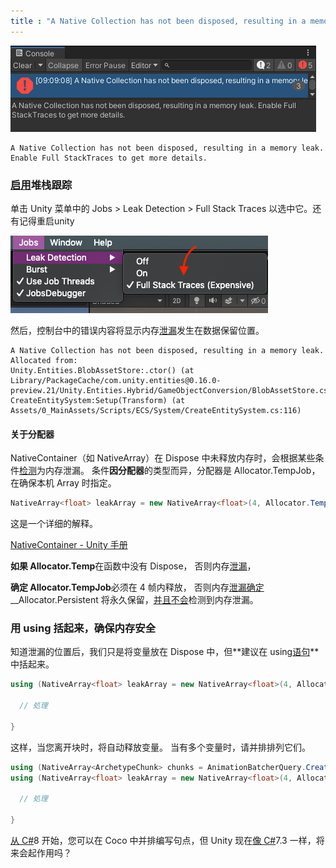 ```yaml
---
title : "A Native Collection has not been disposed, resulting in a memory leak. Allocated from:"
---
```


![f:id:sugar\_affordance:20201110091446p](../../public/images/2020-12-20-Collection-has-not-been-disposed/20201110091446.png)

```
A Native Collection has not been disposed, resulting in a memory leak. Enable Full StackTraces to get more details.
```

### [启用](http://d.hatena.ne.jp/keyword/%A5%B9%A5%BF%A5%C3%A5%AF%A5%C8%A5%EC%A1%BC%A5%B9)堆栈跟踪

单击 Unity 菜单中的 Jobs > Leak Detection > Full Stack Traces 以选中它。还有记得重启unity

![f:id:sugar\_affordance:20201110091520p](../../public/images/2020-12-20-Collection-has-not-been-disposed/20201110091520.png)

然后，控制台中的错误内容将显示内存[泄漏](http://d.hatena.ne.jp/keyword/%A5%E1%A5%E2%A5%EA%A5%EA%A1%BC%A5%AF)发生在数据保留位置。

```
A Native Collection has not been disposed, resulting in a memory leak. Allocated from:
Unity.Entities.BlobAssetStore:.ctor() (at Library/PackageCache/com.unity.entities@0.16.0-preview.21/Unity.Entities.Hybrid/GameObjectConversion/BlobAssetStore.cs:26)
CreateEntitySystem:Setup(Transform) (at Assets/0_MainAssets/Scripts/ECS/System/CreateEntitySystem.cs:116)
```

#### 关于分配器

NativeContainer（如 NativeArray）在 Dispose 中未释放内存时，会根据某些条件[检测](http://d.hatena.ne.jp/keyword/%A5%E1%A5%E2%A5%EA%A5%EA%A1%BC%A5%AF)为内存泄漏。 条件**因分配器**的类型而异，分配器是 Allocator.TempJob，在确保本机 Array 时指定。

```cs
NativeArray<float> leakArray = new NativeArray<float>(4, Allocator.TempJob);
```

这是一个详细的解释。

[NativeContainer - Unity 手册](https://docs.unity3d.com/ja/current/Manual/JobSystemNativeContainer.html)

**如果 Allocator.Temp**在函数中没有 Dispose， 否则内存[泄漏](http://d.hatena.ne.jp/keyword/%A5%E1%A5%E2%A5%EA%A5%EA%A1%BC%A5%AF)，

**确定 Allocator.TempJob**必须在
4 帧内释放， 否则内存[泄漏确定](http://d.hatena.ne.jp/keyword/%A5%E1%A5%E2%A5%EA%A5%EA%A1%BC%A5%AF)\_\_Allocator.Persistent 将永久保留，[并且不会](http://d.hatena.ne.jp/keyword/%A5%E1%A5%E2%A5%EA%A5%EA%A1%BC%A5%AF)检测到内存泄漏。

### 用 using 括起来，确保内存安全

知道泄漏的位置后，我们只是将变量放在 Dispose 中，但\*\*建议在 using[语句](http://d.hatena.ne.jp/keyword/%A5%B9%A5%C6%A1%BC%A5%C8%A5%E1%A5%F3%A5%C8)\*\*中括起来。

```cs
using (NativeArray<float> leakArray = new NativeArray<float>(4, Allocator.TempJob)) {

  // 処理

}
```

这样，当您离开块时，将自动释放变量。
当有多个变量时，请并排排列它们。

```cs
using (NativeArray<ArchetypeChunk> chunks = AnimationBatcherQuery.CreateArchetypeChunkArray(Allocator.TempJob))
using (NativeArray<float> leakArray = new NativeArray<float>(4, Allocator.TempJob)) {

  // 処理

}
```

[从 C#](http://d.hatena.ne.jp/keyword/C%23)8 开始，您可以在 Coco 中并排编写句点，但 Unity 现在[像 C#](http://d.hatena.ne.jp/keyword/C%23)7.3 一样，将来会起作用吗？